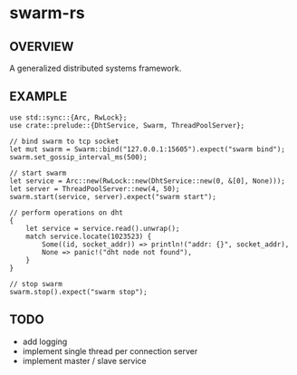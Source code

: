 # swarm-rs
## OVERVIEW
A generalized distributed systems framework.

## EXAMPLE
    use std::sync::{Arc, RwLock};
    use crate::prelude::{DhtService, Swarm, ThreadPoolServer};

    // bind swarm to tcp socket
    let mut swarm = Swarm::bind("127.0.0.1:15605").expect("swarm bind");
    swarm.set_gossip_interval_ms(500);

    // start swarm
    let service = Arc::new(RwLock::new(DhtService::new(0, &[0], None)));
    let server = ThreadPoolServer::new(4, 50);
    swarm.start(service, server).expect("swarm start");

    // perform operations on dht
    {
        let service = service.read().unwrap();
        match service.locate(1023523) {
            Some((id, socket_addr)) => println!("addr: {}", socket_addr),
            None => panic!("dht node not found"),
        }
    }

    // stop swarm
    swarm.stop().expect("swarm stop");

## TODO
- add logging
- implement single thread per connection server
- implement master / slave service
